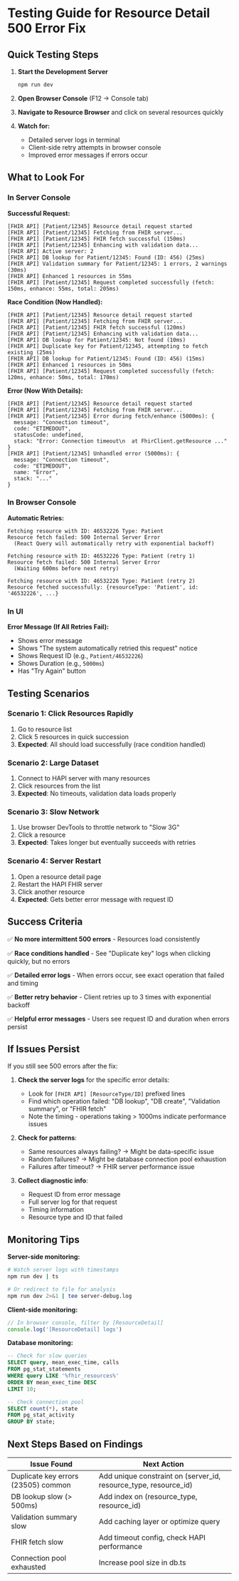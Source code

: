 # Testing Guide for Resource Detail 500 Error Fix

## Quick Testing Steps

1. **Start the Development Server**
   ```bash
   npm run dev
   ```

2. **Open Browser Console** (F12 → Console tab)

3. **Navigate to Resource Browser** and click on several resources quickly

4. **Watch for:**
   - Detailed server logs in terminal
   - Client-side retry attempts in browser console
   - Improved error messages if errors occur

## What to Look For

### In Server Console

**Successful Request:**
```
[FHIR API] [Patient/12345] Resource detail request started
[FHIR API] [Patient/12345] Fetching from FHIR server...
[FHIR API] [Patient/12345] FHIR fetch successful (150ms)
[FHIR API] [Patient/12345] Enhancing with validation data...
[FHIR API] Active server: 2
[FHIR API] DB lookup for Patient/12345: Found (ID: 456) (25ms)
[FHIR API] Validation summary for Patient/12345: 1 errors, 2 warnings (30ms)
[FHIR API] Enhanced 1 resources in 55ms
[FHIR API] [Patient/12345] Request completed successfully (fetch: 150ms, enhance: 55ms, total: 205ms)
```

**Race Condition (Now Handled):**
```
[FHIR API] [Patient/12345] Resource detail request started
[FHIR API] [Patient/12345] Fetching from FHIR server...
[FHIR API] [Patient/12345] FHIR fetch successful (120ms)
[FHIR API] [Patient/12345] Enhancing with validation data...
[FHIR API] DB lookup for Patient/12345: Not found (10ms)
[FHIR API] Duplicate key for Patient/12345, attempting to fetch existing (25ms)
[FHIR API] DB lookup for Patient/12345: Found (ID: 456) (15ms)
[FHIR API] Enhanced 1 resources in 50ms
[FHIR API] [Patient/12345] Request completed successfully (fetch: 120ms, enhance: 50ms, total: 170ms)
```

**Error (Now With Details):**
```
[FHIR API] [Patient/12345] Resource detail request started
[FHIR API] [Patient/12345] Fetching from FHIR server...
[FHIR API] [Patient/12345] Error during fetch/enhance (5000ms): {
  message: "Connection timeout",
  code: "ETIMEDOUT",
  statusCode: undefined,
  stack: "Error: Connection timeout\n  at FhirClient.getResource ..."
}
[FHIR API] [Patient/12345] Unhandled error (5000ms): {
  message: "Connection timeout",
  code: "ETIMEDOUT",
  name: "Error",
  stack: "..."
}
```

### In Browser Console

**Automatic Retries:**
```
Fetching resource with ID: 46532226 Type: Patient
Resource fetch failed: 500 Internal Server Error
  (React Query will automatically retry with exponential backoff)
  
Fetching resource with ID: 46532226 Type: Patient (retry 1)
Resource fetch failed: 500 Internal Server Error
  (Waiting 600ms before next retry)
  
Fetching resource with ID: 46532226 Type: Patient (retry 2)
Resource fetched successfully: {resourceType: 'Patient', id: '46532226', ...}
```

### In UI

**Error Message (If All Retries Fail):**
- Shows error message
- Shows "The system automatically retried this request" notice
- Shows Request ID (e.g., `Patient/46532226`)
- Shows Duration (e.g., `5000ms`)
- Has "Try Again" button

## Testing Scenarios

### Scenario 1: Click Resources Rapidly
1. Go to resource list
2. Click 5 resources in quick succession
3. **Expected**: All should load successfully (race condition handled)

### Scenario 2: Large Dataset
1. Connect to HAPI server with many resources
2. Click resources from the list
3. **Expected**: No timeouts, validation data loads properly

### Scenario 3: Slow Network
1. Use browser DevTools to throttle network to "Slow 3G"
2. Click a resource
3. **Expected**: Takes longer but eventually succeeds with retries

### Scenario 4: Server Restart
1. Open a resource detail page
2. Restart the HAPI FHIR server
3. Click another resource
4. **Expected**: Gets better error message with request ID

## Success Criteria

✅ **No more intermittent 500 errors** - Resources load consistently

✅ **Race conditions handled** - See "Duplicate key" logs when clicking quickly, but no errors

✅ **Detailed error logs** - When errors occur, see exact operation that failed and timing

✅ **Better retry behavior** - Client retries up to 3 times with exponential backoff

✅ **Helpful error messages** - Users see request ID and duration when errors persist

## If Issues Persist

If you still see 500 errors after the fix:

1. **Check the server logs** for the specific error details:
   - Look for `[FHIR API] [ResourceType/ID]` prefixed lines
   - Find which operation failed: "DB lookup", "DB create", "Validation summary", or "FHIR fetch"
   - Note the timing - operations taking > 1000ms indicate performance issues

2. **Check for patterns**:
   - Same resources always failing? → Might be data-specific issue
   - Random failures? → Might be database connection pool exhaustion
   - Failures after timeout? → FHIR server performance issue

3. **Collect diagnostic info**:
   - Request ID from error message
   - Full server log for that request
   - Timing information
   - Resource type and ID that failed

## Monitoring Tips

**Server-side monitoring:**
```bash
# Watch server logs with timestamps
npm run dev | ts

# Or redirect to file for analysis
npm run dev 2>&1 | tee server-debug.log
```

**Client-side monitoring:**
```javascript
// In browser console, filter by [ResourceDetail]
console.log('[ResourceDetail] logs')
```

**Database monitoring:**
```sql
-- Check for slow queries
SELECT query, mean_exec_time, calls 
FROM pg_stat_statements 
WHERE query LIKE '%fhir_resources%'
ORDER BY mean_exec_time DESC 
LIMIT 10;

-- Check connection pool
SELECT count(*), state 
FROM pg_stat_activity 
GROUP BY state;
```

## Next Steps Based on Findings

| Issue Found | Next Action |
|------------|-------------|
| Duplicate key errors (23505) common | Add unique constraint on (server_id, resource_type, resource_id) |
| DB lookup slow (> 500ms) | Add index on (resource_type, resource_id) |
| Validation summary slow | Add caching layer or optimize query |
| FHIR fetch slow | Add timeout config, check HAPI performance |
| Connection pool exhausted | Increase pool size in db.ts |


